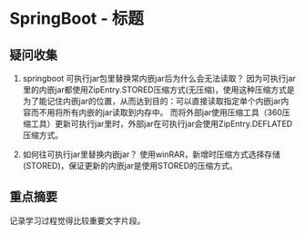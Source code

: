 # SpringBoot - 标题

## 疑问收集

1. springboot 可执行jar包里替换常内嵌jar后为什么会无法读取？
因为可执行jar里的内嵌jar都使用ZipEntry.STORED压缩方式(无压缩)，使用这种压缩方式是为了能记住内嵌jar的位置，从而达到目的：可以直接读取指定单个内嵌jar内容而不用将所有内嵌的jar读取到内存中。
而将外部jar使用压缩工具（360压缩工具）更新可执行jar里时，外部jar在可执行jar会使用ZipEntry.DEFLATED压缩方式。

2. 如何往可执行jar里替换内嵌jar？
使用winRAR，新增时压缩方式选择存储(STORED)，保证更新的内嵌jar是使用STORED的压缩方式。

## 重点摘要

记录学习过程觉得比较重要文字片段。

## 